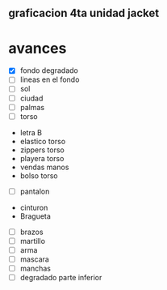 ## graficacion 4ta unidad jacket

# avances
- [X] fondo degradado
- [ ] lineas en el fondo
- [ ] sol
- [ ] ciudad
- [ ] palmas
- [ ] torso
* letra B
* elastico torso
* zippers torso
* playera torso
* vendas manos
* bolso torso
- [ ] pantalon
* cinturon
* Bragueta
- [ ] brazos
- [ ] martillo
- [ ] arma
- [ ] mascara
- [ ] manchas
- [ ] degradado parte inferior
